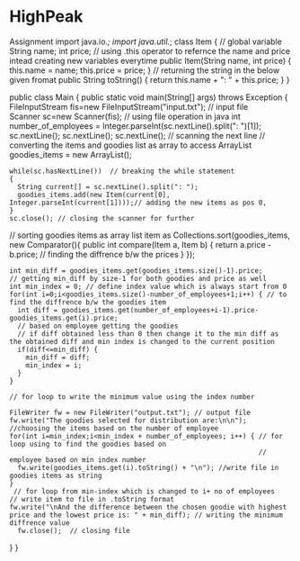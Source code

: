 # HighPeak
Assignment
import java.io.*;
import java.util.*;
class Item {
  // global variable
  String name;
  int price;
// using .this operator to refernce the name and price intead creating new variables everytime
  public Item(String name, int price) {
    this.name = name;
    this.price = price;
  }
// returning the string in the below given fromat
  public String toString() { 
      return this.name + ": " + this.price;
  }
}

public class Main {
  public static void main(String[] args) throws Exception {
    FileInputStream fis=new FileInputStream("input.txt");  // input file      
    Scanner sc=new Scanner(fis); // using file operation in java
    int number_of_employees = Integer.parseInt(sc.nextLine().split(": ")[1]);
    sc.nextLine(); sc.nextLine(); sc.nextLine();
    // scanning the next line 
// converting the items and goodies list as array to access 
    ArrayList<Item> goodies_items = new ArrayList<Item>();

    while(sc.hasNextLine())  // breaking the while statement
    {
      String current[] = sc.nextLine().split(": ");
      goodies_items.add(new Item(current[0], Integer.parseInt(current[1])));// adding the new items as pos 0, 
    }
    sc.close(); // closing the scanner for further 
// sorting goodies items as array list item as 
    Collections.sort(goodies_items, new Comparator<Item>(){
      public int compare(Item a, Item b) { 
        return a.price - b.price; // finding the diffrence b/w the prices
      } 
    });

    int min_diff = goodies_items.get(goodies_items.size()-1).price; 
    // getting min_diff by size-1 for both goodies and price as well
    int min_index = 0; // define index value which is always start from 0
    for(int i=0;i<goodies_items.size()-number_of_employees+1;i++) { // to find the diffrence b/w the goodies item
      int diff = goodies_items.get(number_of_employees+i-1).price-goodies_items.get(i).price;
      // based on employee getting the goodies 
      // if diff obtained less than 0 then change it to the min diff as the obtained diff and min index is changed to the current position
      if(diff<=min_diff) {
        min_diff = diff;
        min_index = i;
      }
    }
    
    // for loop to write the minimum value using the index number 

    FileWriter fw = new FileWriter("output.txt"); // output file
    fw.write("The goodies selected for distribution are:\n\n");
    //choosing the items based on the number of employee
    for(int i=min_index;i<min_index + number_of_employees; i++) { // for loop using to find the goodies based on 
                                                                  // employee based on min index number 
      fw.write(goodies_items.get(i).toString() + "\n"); //write file in goodies items as string 
    }
     // for loop from min-index which is changed to i+ no of employees 
    // write item to file in .toString format
    fw.write("\nAnd the difference between the chosen goodie with highest price and the lowest price is: " + min_diff); // writing the minimum diffrence value
	  fw.close();  // closing file
  }
}
